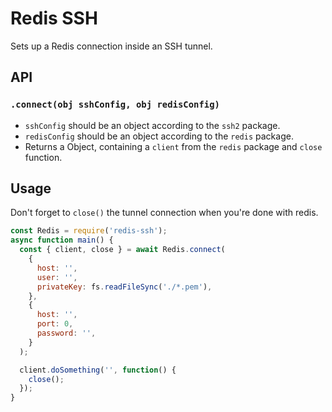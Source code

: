 # Redis SSH

Sets up a Redis connection inside an SSH tunnel.



## API

### `.connect(obj sshConfig, obj redisConfig)`

* `sshConfig` should be an object according to the `ssh2` package.
* `redisConfig` should be an object according to the `redis` package.
* Returns a Object, containing a `client` from the `redis` package and `close` function.


## Usage
Don't forget to `close()` the tunnel connection when you're done with redis.

```javascript
const Redis = require('redis-ssh');
async function main() {
  const { client, close } = await Redis.connect(
    {
      host: '',
      user: '',
      privateKey: fs.readFileSync('./*.pem'),
    },
    {
      host: '',
      port: 0,
      password: '',
    }
  );

  client.doSomething('', function() {
    close();
  });
}

```
